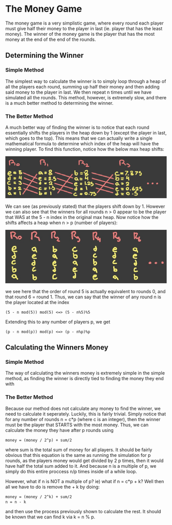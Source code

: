
# The Money Game
The money game is a very simplistic game, where every round each player must give half their money to the player in last (ie. player that has the least money). The winner of the money game is the player that has the most money at the end of the end of the rounds.

## Determining the Winner
### Simple Method
The simplest way to calculate the winner is to simply loop through a heap of all the players each round, summing up half their money and then adding said money to the player in last. We then repeat n times until we have simulated all the rounds. This method, however, is extremely slow, and there is a much better method to determining the winner.

### The Better Method
A much better way of finding the winner is to notice that each round essentially shifts the players in the heap down by 1 (except the player in last, which goes to the top). This means that we can actually write a single mathematical formula to determine which index of the heap will have the winning player. To find this function, notice how the below max heap shifts:

![App Screenshot](https://github.com/Ksodlehe/money-game/blob/main/Images/Heap%20Shift.png?raw=true)

We can see (as previously stated) that the players shift down by 1. However we can also see that the winners for all rounds n > 0 appear to be the player that WAS at the 5 - n index in the original max heap. Now notice how the shifts affects a heap when n > p (number of players):

![App Screenshot](https://github.com/Ksodlehe/money-game/blob/main/Images/Heap%20Shift%202.png?raw=true)

we see here that the order of round 5 is actually equivalent to rounds 0, and that round 6 = round 1. Thus, we can say that the winner of any round n is the player located at the index 
```
(5 - n mod(5)) mod(5) <=> (5 - n%5)%5
```
Extending this to any number of players p, we get 
```
(p - n mod(p)) mod(p) <=> (p - n%p)%p
```
## Calculating the Winners Money
### Simple Method
The way of calculating the winners money is extremely simple in the simple method, as finding the winner is directly tied to finding the money they end with

### The Better Method
Because our method does not calculate any money to find the winner, we need to calculate it seperately. Luckily, this is fairly trivial. Simply notice that for any number of rounds n = c*p (where c is an integer), then the winner must be the player that STARTS with the most money. Thus, we can calculate the money they have after p rounds using
```
money = (money / 2^p) + sum/2
```
where sum is the total sum of money for all players. It should be fairly obvious that this equation is the same as running the simulation for p rounds, as the players money would get divided by 2 p times, then it would have half the total sum added to it. And because n is a multiple of p, we simply do this entire proccess n/p times inside of a while loop.

However, what if n is NOT a multiple of p? ie) what if n = c*p + k? Well then all we have to do is remove the + k by doing:
```
money = (money / 2^k) + sum/2
n = n - k
```
and then use the process previously shown to calculate the rest. It should be known that we can find k via k = n % p.